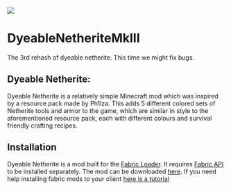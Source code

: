 <img src="https://img.shields.io/github/workflow/status/gralp-1/dyeable-netherite/build"></img> 

# DyeableNetheriteMkIII
The 3rd rehash of dyeable netherite. This time we might fix bugs.

## Dyeable Netherite:

Dyeable Netherite is a relatively simple Minecraft mod which was inspired by a resource pack made by Ph1lza.
This adds 5 different colored sets of Netherite tools and armor to the game, which are similar in style to the aforementioned resource pack, each with different colours and survival friendly crafting recipes.


## Installation
Dyeable Netherite is a mod built for the [Fabric Loader](https://fabricmc.net/use/). It requires [Fabric API](https://www.curseforge.com/minecraft/mc-mods/fabric-api/files) to be installed separately. The mod can be downloaded [here](https://www.curseforge.com/minecraft/mc-mods/dyeable-netherite). If you need help installing fabric mods to your client [here is a tutorial](https://www.youtube.com/watch?v=kCin6udCqa8)
